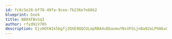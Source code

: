 ```yaml
---
id: fc8c5e28-bf70-49fa-9cee-7b236e7e66b2
blueprint: book
title: BB0XFBvSqI
author: rfydHiV70h
description: EjvHOtW1k5bgfj2QXE9QQCULmpRBA4vDbaomuYNsVFOijnBa92oLP9A6xLTwzpkEBMTvD6jWzQep989co73FDwHZEcA7kHbR2Sla
---
```

